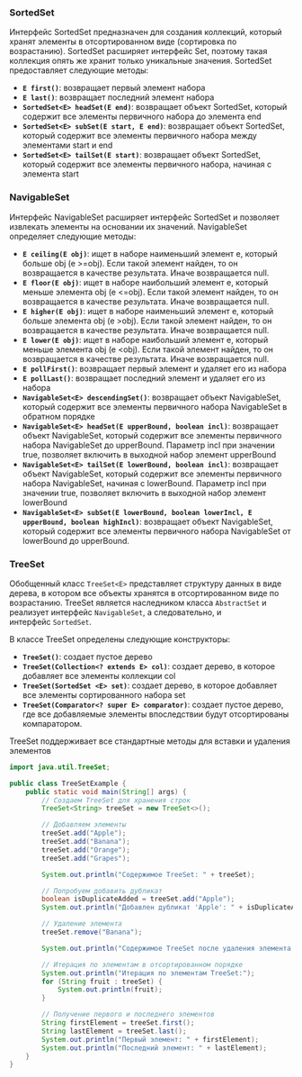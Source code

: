 ### SortedSet

Интерфейс SortedSet предназначен для создания коллекций, который хранят элементы в отсортированном виде (сортировка по возрастанию). SortedSet расширяет интерфейс Set, поэтому такая коллекция опять же хранит только уникальные значения. SortedSet предоставляет следующие методы:

- **`E first()`**: возвращает первый элемент набора
- **`E last()`**: возвращает последний элемент набора
- **`SortedSet<E> headSet(E end)`**: возвращает объект SortedSet, который содержит все элементы первичного набора до элемента end
- **`SortedSet<E> subSet(E start, E end)`**: возвращает объект SortedSet, который содержит все элементы первичного набора между элементами start и end
- **`SortedSet<E> tailSet(E start)`**: возвращает объект SortedSet, который содержит все элементы первичного набора, начиная с элемента start

### NavigableSet

Интерфейс NavigableSet расширяет интерфейс SortedSet и позволяет извлекать элементы на основании их значений. NavigableSet определяет следующие методы:

- **`E ceiling(E obj)`**: ищет в наборе наименьший элемент e, который больше obj (e >=obj). Если такой элемент найден, то он возвращается в качестве результата. Иначе возвращается null.
- **`E floor(E obj)`**: ищет в наборе наибольший элемент e, который меньше элемента obj (e <=obj). Если такой элемент найден, то он возвращается в качестве результата. Иначе возвращается null.
- **`E higher(E obj)`**: ищет в наборе наименьший элемент e, который больше элемента obj (e >obj). Если такой элемент найден, то он возвращается в качестве результата. Иначе возвращается null.
- **`E lower(E obj)`**: ищет в наборе наибольший элемент e, который меньше элемента obj (e <obj). Если такой элемент найден, то он возвращается в качестве результата. Иначе возвращается null.
- **`E pollFirst()`**: возвращает первый элемент и удаляет его из набора
- **`E pollLast()`**: возвращает последний элемент и удаляет его из набора
- **`NavigableSet<E> descendingSet()`**: возвращает объект NavigableSet, который содержит все элементы первичного набора NavigableSet в обратном порядке
- **`NavigableSet<E> headSet(E upperBound, boolean incl)`**: возвращает объект NavigableSet, который содержит все элементы первичного набора NavigableSet до upperBound. Параметр incl при значении true, позволяет включить в выходной набор элемент upperBound
- **`NavigableSet<E> tailSet(E lowerBound, boolean incl)`**: возвращает объект NavigableSet, который содержит все элементы первичного набора NavigableSet, начиная с lowerBound. Параметр incl при значении true, позволяет включить в выходной набор элемент lowerBound
- **`NavigableSet<E> subSet(E lowerBound, boolean lowerIncl, E upperBound, boolean highIncl)`**: возвращает объект NavigableSet, который содержит все элементы первичного набора NavigableSet от lowerBound до upperBound.
### TreeSet

Обобщенный класс `TreeSet<E>` представляет структуру данных в виде дерева, в котором все объекты хранятся в отсортированном виде по возрастанию. TreeSet является наследником класса `AbstractSet` и реализует интерфейс `NavigableSet`, а следовательно, и интерфейс `SortedSet`.

В классе TreeSet определены следующие конструкторы:

- **`TreeSet()`**: создает пустое дерево
- **`TreeSet(Collection<? extends E> col)`**: создает дерево, в которое добавляет все элементы коллекции col
- **`TreeSet(SortedSet <E> set)`**: создает дерево, в которое добавляет все элементы сортированного набора set
- **`TreeSet(Comparator<? super E> comparator)`**: создает пустое дерево, где все добавляемые элементы впоследствии будут отсортированы компаратором.

TreeSet поддерживает все стандартные методы для вставки и удаления элементов

```java
import java.util.TreeSet;

public class TreeSetExample {
    public static void main(String[] args) {
        // Создаем TreeSet для хранения строк
        TreeSet<String> treeSet = new TreeSet<>();

        // Добавляем элементы
        treeSet.add("Apple");
        treeSet.add("Banana");
        treeSet.add("Orange");
        treeSet.add("Grapes");

        System.out.println("Содержимое TreeSet: " + treeSet);

        // Попробуем добавить дубликат
        boolean isDuplicateAdded = treeSet.add("Apple");
        System.out.println("Добавлен дубликат 'Apple': " + isDuplicateAdded);

        // Удаление элемента
        treeSet.remove("Banana");

        System.out.println("Содержимое TreeSet после удаления элемента: " + treeSet);

        // Итерация по элементам в отсортированном порядке
        System.out.println("Итерация по элементам TreeSet:");
        for (String fruit : treeSet) {
            System.out.println(fruit);
        }

        // Получение первого и последнего элементов
        String firstElement = treeSet.first();
        String lastElement = treeSet.last();
        System.out.println("Первый элемент: " + firstElement);
        System.out.println("Последний элемент: " + lastElement);
    }
}
```